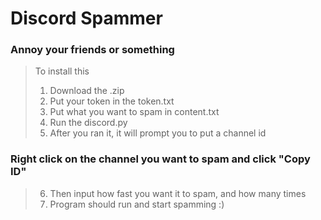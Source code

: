 # Discord Spammer
### Annoy your friends or something

> To install this
> 1. Download the .zip
> 2. Put your token in the token.txt
> 3. Put what you want to spam in content.txt
> 4. Run the discord.py
> 5. After you ran it, it will prompt you to put a channel id
### Right click on the channel you want to spam and click "Copy ID"
> 6. Then input how fast you want it to spam, and how many times
> 7. Program should run and start spamming :)
